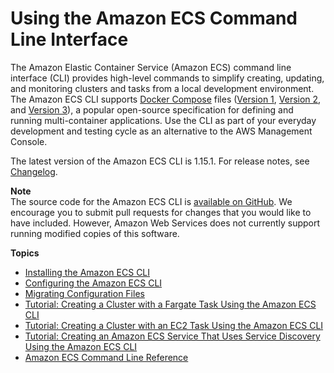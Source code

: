 # Using the Amazon ECS Command Line Interface<a name="ECS_CLI"></a>

The Amazon Elastic Container Service \(Amazon ECS\) command line interface \(CLI\) provides high\-level commands to simplify creating, updating, and monitoring clusters and tasks from a local development environment\. The Amazon ECS CLI supports [Docker Compose](https://docs.docker.com/compose/) files \([Version 1](https://docs.docker.com/compose/compose-file/compose-file-v1/), [Version 2](https://docs.docker.com/compose/compose-file/compose-file-v2/), and [Version 3](https://docs.docker.com/compose/compose-file/)\), a popular open\-source specification for defining and running multi\-container applications\. Use the CLI as part of your everyday development and testing cycle as an alternative to the AWS Management Console\.

The latest version of the Amazon ECS CLI is 1\.15\.1\. For release notes, see [Changelog](https://github.com/aws/amazon-ecs-cli/blob/master/CHANGELOG.md)\.

**Note**  
The source code for the Amazon ECS CLI is [available on GitHub](https://github.com/aws/amazon-ecs-cli)\. We encourage you to submit pull requests for changes that you would like to have included\. However, Amazon Web Services does not currently support running modified copies of this software\.

**Topics**
+ [Installing the Amazon ECS CLI](ECS_CLI_installation.md)
+ [Configuring the Amazon ECS CLI](ECS_CLI_Configuration.md)
+ [Migrating Configuration Files](ECS_CLI_migrating_config_files.md)
+ [Tutorial: Creating a Cluster with a Fargate Task Using the Amazon ECS CLI](ecs-cli-tutorial-fargate.md)
+ [Tutorial: Creating a Cluster with an EC2 Task Using the Amazon ECS CLI](ecs-cli-tutorial-ec2.md)
+ [Tutorial: Creating an Amazon ECS Service That Uses Service Discovery Using the Amazon ECS CLI](ecs-cli-tutorial-servicediscovery.md)
+ [Amazon ECS Command Line Reference](ECS_CLI_reference.md)